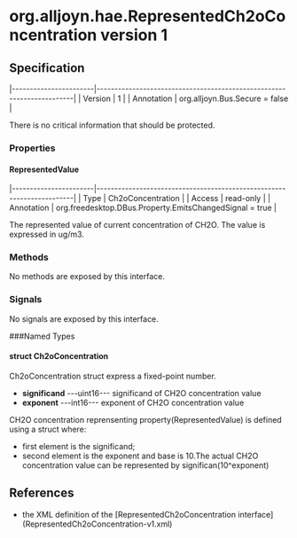# org.alljoyn.hae.RepresentedCh2oConcentration version 1

## Specification

|-----------------------|-----------------------------------------------------------------------|
| Version               | 1                                                                     |
| Annotation            | org.alljoyn.Bus.Secure = false                                        |

There is no critical information that should be protected.

### Properties

#### RepresentedValue

|-----------------------|-----------------------------------------------------------------------|
| Type                  | Ch2oConcentration                                                     |
| Access                | read-only                                                             |
| Annotation            | org.freedesktop.DBus.Property.EmitsChangedSignal = true               |

The represented value of current concentration of CH2O.
The value is expressed in ug/m3.

### Methods

No methods are exposed by this interface.

### Signals

No signals are exposed by this interface.

###Named Types
#### struct Ch2oConcentration
Ch2oConcentration struct express a fixed-point number.
  * **significand**  ---uint16--- significand of CH2O concentration value
  * **exponent**  ---int16--- exponent of CH2O concentration value

CH2O concentration reprensenting property(RepresentedValue)
is defined using a struct where:
  * first element is the significand;
  * second element is the exponent and base is 10.The actual CH2O concentration
    value can be represented by significan(10^exponent)
## References
  * the XML definition of the [RepresentedCh2oConcentration interface] 
    (RepresentedCh2oConcentration-v1.xml)

